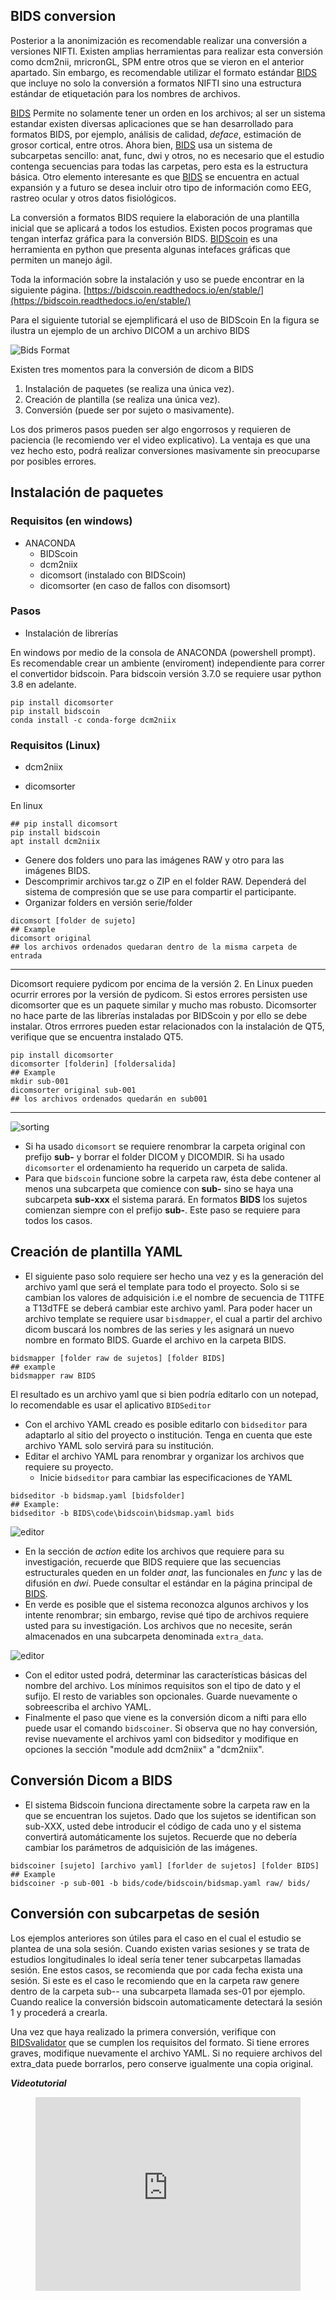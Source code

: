 ## BIDS conversion

Posterior a la anonimización es recomendable realizar una conversión a versiones NIFTI. Existen amplias herramientas para realizar esta conversión como dcm2nii, mricronGL, SPM entre otros que se vieron en el anterior apartado. Sin embargo, es recomendable utilizar el formato estándar [BIDS](https://bids.neuroimaging.io) que incluye no solo la conversión a formatos NIFTI sino una estructura estándar de etiquetación para los nombres de archivos.

[BIDS](https://bids.neuroimaging.io) Permite no solamente tener un orden en los archivos; al ser un sistema estandar existen diversas aplicaciones que se han desarrollado para formatos BIDS, por ejemplo, análisis de calidad, *deface*, estimación de grosor cortical, entre otros. Ahora bien, [BIDS](https://bids.neuroimaging.io) usa un sistema de subcarpetas sencillo: anat, func, dwi y otros, no es necesario que el estudio contenga secuencias para todas las carpetas, pero esta es la estructura básica. Otro elemento interesante es que [BIDS](https://bids.neuroimaging.io) se encuentra en actual expansión y a futuro se desea incluir otro tipo de información como EEG, rastreo ocular y otros datos fisiológicos.

La conversión a formatos BIDS requiere la elaboración de una plantilla inicial que se aplicará a todos los estudios. Existen pocos programas que tengan interfaz gráfica para la conversión BIDS. [BIDScoin](https://bidscoin.readthedocs.io/en/stable/) es una herramienta en python que presenta algunas intefaces gráficas que permiten un manejo ágil.

Toda la información sobre la instalación y uso se puede encontrar en la siguiente página.
[https://bidscoin.readthedocs.io/en/stable/](https://bidscoin.readthedocs.io/en/stable/)

Para el siguiente tutorial se ejemplificará el uso de BIDScoin
En la figura se ilustra un ejemplo de un archivo DICOM a un archivo BIDS

![Bids Format](img/bidsformat.png)

Existen tres momentos para la conversión de dicom a BIDS
1. Instalación de paquetes (se realiza una única vez).
2. Creación de plantilla (se realiza una única vez).
3. Conversión (puede ser por sujeto o masivamente).

Los dos primeros pasos pueden ser algo engorrosos y requieren de paciencia (le recomiendo ver el video explicativo). La ventaja es que una vez hecho esto, podrá realizar conversiones masivamente sin preocuparse por posibles errores. 

## Instalación de paquetes

### Requisitos (en windows)

- ANACONDA
  - BIDScoin
  - dcm2niix
  - dicomsort (instalado con BIDScoin)
  - dicomsorter (en caso de fallos con disomsort)

### Pasos

- Instalación de librerías

En windows por medio de la consola de ANACONDA (powershell prompt).
Es recomendable crear un ambiente (enviroment) independiente para correr el convertidor bidscoin. Para bidscoin versión 3.7.0 se requiere usar python 3.8 en adelante. 

```console
pip install dicomsorter
pip install bidscoin
conda install -c conda-forge dcm2niix
```

### Requisitos (Linux)

* dcm2niix

* dicomsorter

En linux

```console
## pip install dicomsort
pip install bidscoin
apt install dcm2niix
```

- Genere dos folders uno para las imágenes RAW y otro para las imágenes BIDS.
- Descomprimir archivos tar.gz o ZIP en el folder RAW. Dependerá del sistema de compresión que se use para compartir el participante.
- Organizar folders en versión serie/folder

```console
dicomsort [folder de sujeto]
## Example
dicomsort original
## los archivos ordenados quedaran dentro de la misma carpeta de entrada
```

---

Dicomsort requiere pydicom por encima de la versión 2. En Linux pueden ocurrir errores por la versión de pydicom. Si estos errores persisten use dicomsorter que es un paquete similar y mucho mas robusto. Dicomsorter no hace parte de las librerías instaladas por BIDScoin y por ello se debe instalar. Otros errrores pueden estar relacionados con la instalación de QT5, verifique que se encuentra instalado QT5.

```console
pip install dicomsorter
dicomsorter [folderin] [foldersalida]
## Example
mkdir sub-001
dicomsorter original sub-001
## los archivos ordenados quedarán en sub001
```

---

![sorting](img/sorting.png)

- Si ha usado `dicomsort` se requiere renombrar la carpeta original con prefijo **sub-** y borrar el folder DICOM y DICOMDIR. Si ha usado `dicomsorter` el ordenamiento ha requerido un carpeta de salida.
- Para que `bidscoin` funcione sobre la carpeta raw, ésta debe contener al menos una subcarpeta que comience con **sub-** sino se haya una subcarpeta **sub-xxx** el sistema parará. En formatos **BIDS** los sujetos comienzan siempre con el prefijo **sub-**. Este paso se requiere para todos los casos.

## Creación de plantilla YAML

- El siguiente paso solo requiere ser hecho una vez y es la generación del archivo yaml que será el template para todo el proyecto. Solo si se cambian los valores de adquisición i.e el nombre de secuencia de T1TFE a T13dTFE se deberá cambiar este archivo yaml. Para poder hacer un archivo template se requiere usar `bisdmapper`, el cual a partir del archivo dicom buscará los nombres de las series y les asignará un nuevo nombre en formato BIDS. Guarde el archivo en la carpeta BIDS.

```console
bidsmapper [folder raw de sujetos] [folder BIDS]
## example
bidsmapper raw BIDS
```

El resultado es un archivo yaml que si bien podría editarlo con un notepad, lo recomendable es usar el aplicativo `BIDSeditor`

- Con el archivo YAML creado es posible editarlo con `bidseditor` para adaptarlo al sitio del proyecto o institución. Tenga en cuenta que este archivo YAML solo servirá para su institución.
- Editar el archivo YAML para renombrar y organizar los archivos que requiere su proyecto.
  - Inicie `bidseditor` para cambiar las especificaciones de YAML

```console
bidseditor -b bidsmap.yaml [bidsfolder]
## Example:
bidseditor -b BIDS\code\bidscoin\bidsmap.yaml bids
```

![editor](img/bidscoin_editor.png)

- En la sección de *action* edite los archivos que requiere para su investigación, recuerde que BIDS requiere que las secuencias estructurales queden en un folder *anat*, las funcionales en *func* y las de difusión en *dwi*. Puede consultar el estándar en la página principal de [BIDS](https://bids-specification.readthedocs.io/en/v1.6.0/).
- En verde es posible que el sistema reconozca algunos archivos y los intente renombrar; sin embargo, revise qué tipo de archivos requiere usted para su investigación. Los archivos que no necesite, serán almacenados en una subcarpeta denominada `extra_data`.

![editor](img/bidseditor.png)

- Con el editor usted podrá, determinar las características básicas del nombre del archivo. Los mínimos requisitos son el tipo de dato y el sufijo. El resto de variables son opcionales. Guarde nuevamente o sobreescriba el archivo YAML.
- Finalmente el paso que viene es la conversión dicom a nifti para ello puede usar el comando `bidscoiner`. Si observa que no hay conversión, revise nuevamente el archivos yaml con bidseditor y modifique en opciones la sección "module add dcm2niix" a "dcm2niix".

## Conversión Dicom a BIDS

- El sistema Bidscoin funciona directamente sobre la carpeta raw en la que se encuentran los sujetos. Dado que los sujetos se identifican son sub-XXX, usted debe introducir el código de cada uno y el sistema convertirá automáticamente los sujetos. Recuerde que no debería cambiar los parámetros de adquisición de las imágenes.

```console
bidscoiner [sujeto] [archivo yaml] [forlder de sujetos] [folder BIDS]
## Example
bidscoiner -p sub-001 -b bids/code/bidscoin/bidsmap.yaml raw/ bids/
```

## Conversión con subcarpetas de sesión
Los ejemplos anteriores son útiles para el caso en el cual el estudio se plantea de una sola sesión. Cuando existen varias sesiones y se trata de estudios longitudinales lo ideal sería tener tener subcarpetas llamadas sesión.
Ene estos casos, se recomienda que por cada fecha exista una sesión. Si este es el caso le recomiendo que en la carpeta raw genere dentro de la carpeta sub-- una subcarpeta llamada ses-01 por ejemplo. Cuando realice la conversión bidscoin automaticamente detectará la sesión 1 y procederá a crearla. 

Una vez que haya realizado la primera conversión, verifique con [BIDSvalidator](https://bids-standard.github.io/bids-validator/) que se cumplen los requisitos del formato. Si tiene errores graves, modifique nuevamente el archivo YAML. Si no requiere archivos del extra_data puede borrarlos, pero conserve igualmente una copia original.

***Videotutorial***

<!-- blank line -->

<figure class="video_container">
  <iframe src="https://www.youtube.com/embed/ze9vibDPYyQ" width="100%" height="310" frameborder="0" allowfullscreen="true"> </iframe>
</figure>
<!-- blank line -->
